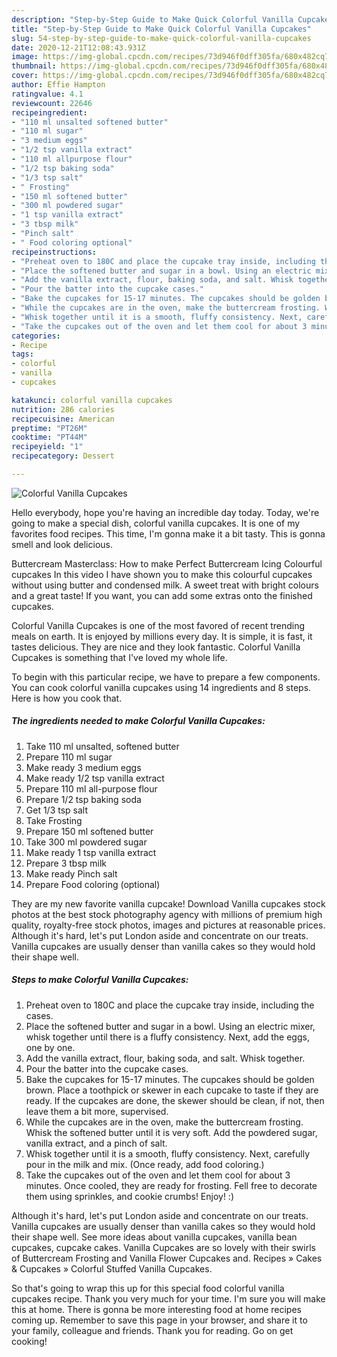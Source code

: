 ```yaml
---
description: "Step-by-Step Guide to Make Quick Colorful Vanilla Cupcakes"
title: "Step-by-Step Guide to Make Quick Colorful Vanilla Cupcakes"
slug: 54-step-by-step-guide-to-make-quick-colorful-vanilla-cupcakes
date: 2020-12-21T12:08:43.931Z
image: https://img-global.cpcdn.com/recipes/73d946f0dff305fa/680x482cq70/colorful-vanilla-cupcakes-recipe-main-photo.jpg
thumbnail: https://img-global.cpcdn.com/recipes/73d946f0dff305fa/680x482cq70/colorful-vanilla-cupcakes-recipe-main-photo.jpg
cover: https://img-global.cpcdn.com/recipes/73d946f0dff305fa/680x482cq70/colorful-vanilla-cupcakes-recipe-main-photo.jpg
author: Effie Hampton
ratingvalue: 4.1
reviewcount: 22646
recipeingredient:
- "110 ml unsalted softened butter"
- "110 ml sugar"
- "3 medium eggs"
- "1/2 tsp vanilla extract"
- "110 ml allpurpose flour"
- "1/2 tsp baking soda"
- "1/3 tsp salt"
- " Frosting"
- "150 ml softened butter"
- "300 ml powdered sugar"
- "1 tsp vanilla extract"
- "3 tbsp milk"
- "Pinch salt"
- " Food coloring optional"
recipeinstructions:
- "Preheat oven to 180C and place the cupcake tray inside, including the cases."
- "Place the softened butter and sugar in a bowl. Using an electric mixer, whisk together until there is a fluffy consistency. Next, add the eggs, one by one."
- "Add the vanilla extract, flour, baking soda, and salt. Whisk together."
- "Pour the batter into the cupcake cases."
- "Bake the cupcakes for 15-17 minutes. The cupcakes should be golden brown. Place a toothpick or skewer in each cupcake to taste if they are ready. If the cupcakes are done, the skewer should be clean, if not, then leave them a bit more, supervised."
- "While the cupcakes are in the oven, make the buttercream frosting. Whisk the softened butter until it is very soft. Add the powdered sugar, vanilla extract, and a pinch of salt."
- "Whisk together until it is a smooth, fluffy consistency. Next, carefully pour in the milk and mix. (Once ready, add food coloring.)"
- "Take the cupcakes out of the oven and let them cool for about 3 minutes. Once cooled, they are ready for frosting. Fell free to decorate them using sprinkles, and cookie crumbs! Enjoy! :)"
categories:
- Recipe
tags:
- colorful
- vanilla
- cupcakes

katakunci: colorful vanilla cupcakes 
nutrition: 286 calories
recipecuisine: American
preptime: "PT26M"
cooktime: "PT44M"
recipeyield: "1"
recipecategory: Dessert

---
```



![Colorful Vanilla Cupcakes](https://img-global.cpcdn.com/recipes/73d946f0dff305fa/680x482cq70/colorful-vanilla-cupcakes-recipe-main-photo.jpg)

Hello everybody, hope you're having an incredible day today. Today, we're going to make a special dish, colorful vanilla cupcakes. It is one of my favorites food recipes. This time, I'm gonna make it a bit tasty. This is gonna smell and look delicious.

Buttercream Masterclass: How to make Perfect Buttercream Icing Colourful cupcakes In this video I have shown you to make this colourful cupcakes without using butter and condensed milk. A sweet treat with bright colours and a great taste! If you want, you can add some extras onto the finished cupcakes.

Colorful Vanilla Cupcakes is one of the most favored of recent trending meals on earth. It is enjoyed by millions every day. It is simple, it is fast, it tastes delicious. They are nice and they look fantastic. Colorful Vanilla Cupcakes is something that I've loved my whole life.


To begin with this particular recipe, we have to prepare a few components. You can cook colorful vanilla cupcakes using 14 ingredients and 8 steps. Here is how you cook that.

<!--inarticleads1-->

##### The ingredients needed to make Colorful Vanilla Cupcakes:

1. Take 110 ml unsalted, softened butter
1. Prepare 110 ml sugar
1. Make ready 3 medium eggs
1. Make ready 1/2 tsp vanilla extract
1. Prepare 110 ml all-purpose flour
1. Prepare 1/2 tsp baking soda
1. Get 1/3 tsp salt
1. Take  Frosting
1. Prepare 150 ml softened butter
1. Take 300 ml powdered sugar
1. Make ready 1 tsp vanilla extract
1. Prepare 3 tbsp milk
1. Make ready Pinch salt
1. Prepare  Food coloring (optional)


They are my new favorite vanilla cupcake! Download Vanilla cupcakes stock photos at the best stock photography agency with millions of premium high quality, royalty-free stock photos, images and pictures at reasonable prices. Although it&#39;s hard, let&#39;s put London aside and concentrate on our treats. Vanilla cupcakes are usually denser than vanilla cakes so they would hold their shape well. 

<!--inarticleads2-->

##### Steps to make Colorful Vanilla Cupcakes:

1. Preheat oven to 180C and place the cupcake tray inside, including the cases.
1. Place the softened butter and sugar in a bowl. Using an electric mixer, whisk together until there is a fluffy consistency. Next, add the eggs, one by one.
1. Add the vanilla extract, flour, baking soda, and salt. Whisk together.
1. Pour the batter into the cupcake cases.
1. Bake the cupcakes for 15-17 minutes. The cupcakes should be golden brown. Place a toothpick or skewer in each cupcake to taste if they are ready. If the cupcakes are done, the skewer should be clean, if not, then leave them a bit more, supervised.
1. While the cupcakes are in the oven, make the buttercream frosting. Whisk the softened butter until it is very soft. Add the powdered sugar, vanilla extract, and a pinch of salt.
1. Whisk together until it is a smooth, fluffy consistency. Next, carefully pour in the milk and mix. (Once ready, add food coloring.)
1. Take the cupcakes out of the oven and let them cool for about 3 minutes. Once cooled, they are ready for frosting. Fell free to decorate them using sprinkles, and cookie crumbs! Enjoy! :)


Although it&#39;s hard, let&#39;s put London aside and concentrate on our treats. Vanilla cupcakes are usually denser than vanilla cakes so they would hold their shape well. See more ideas about vanilla cupcakes, vanilla bean cupcakes, cupcake cakes. Vanilla Cupcakes are so lovely with their swirls of Buttercream Frosting and Vanilla Flower Cupcakes and. Recipes » Cakes &amp; Cupcakes » Colorful Stuffed Vanilla Cupcakes. 

So that's going to wrap this up for this special food colorful vanilla cupcakes recipe. Thank you very much for your time. I'm sure you will make this at home. There is gonna be more interesting food at home recipes coming up. Remember to save this page in your browser, and share it to your family, colleague and friends. Thank you for reading. Go on get cooking!
